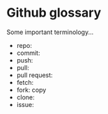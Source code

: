 # Github glossary

Some important terminology...

- repo: 
- commit: 
- push: 
- pull: 
- pull request: 
- fetch: 
- fork: copy
- clone: 
- issue: 
